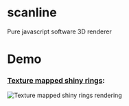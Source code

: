scanline
========

Pure javascript software 3D renderer

Demo
====
### [Texture mapped shiny rings](http://qtip.github.com/scanline/shiny.html):  
![Texture mapped shiny rings rendering](http://qtip.github.com/scanline/shiny-rings.png)